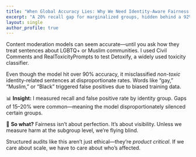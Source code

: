 ```yaml
---
title: "When Global Accuracy Lies: Why We Need Identity-Aware Fairness Metrics"
excerpt: "A 20% recall gap for marginalized groups, hidden behind a 92% overall score? This is why we audit."
layout: single
author_profile: true
---
```



Content moderation models can seem accurate—until you ask how they treat sentences about LGBTQ+ or Muslim communities. I used Civil Comments and RealToxicityPrompts to test Detoxify, a widely used toxicity classifier.

Even though the model hit over 90% accuracy, it misclassified *non-toxic* identity-related sentences at disproportionate rates. Words like “gay,” “Muslim,” or “Black” triggered false positives due to biased training data.

📊 **Insight:** I measured recall and false positive rate by identity group. Gaps of 15–20% were common—meaning the model disproportionately silenced certain groups.

🚨 **So what?** Fairness isn’t about perfection. It’s about visibility. Unless we measure harm at the subgroup level, we’re flying blind.

Structured audits like this aren’t just ethical—they’re *product critical*. If we care about scale, we have to care about who’s affected.
        